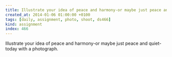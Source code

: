 ```yaml
---
title: Illustrate your idea of peace and harmony-or maybe just peace and quiet-today with a photograph.
created_at: 2014-01-06 01:00:00 +0100
tags: [daily, assignment, photo, shoot, ds466]
kind: assignment
index: 466
---
```


Illustrate your idea of peace and harmony-or maybe just peace and quiet-today with a photograph.
